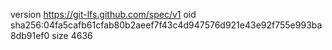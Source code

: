 version https://git-lfs.github.com/spec/v1
oid sha256:04fa5cafb61cfab80b2aeef7f43c4d947576d921e43e92f755e993ba8db91ef0
size 4636
